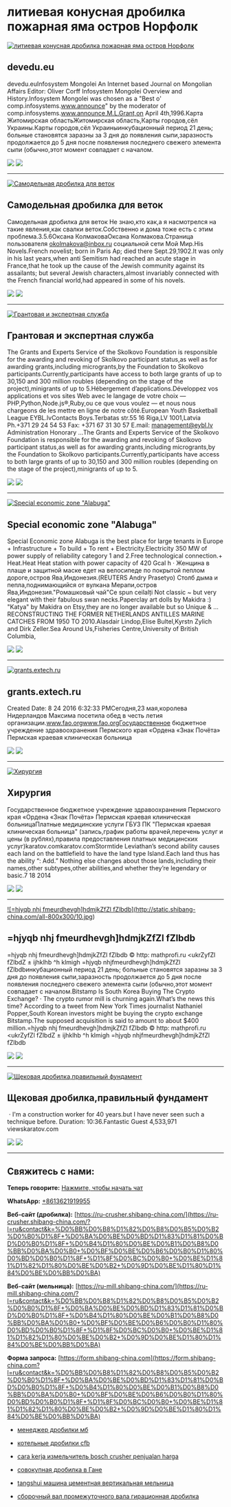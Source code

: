 # литиевая конусная дробилка пожарная яма остров Норфолк

<a href="https://swt.shibang-china.com/?l=ru&img&k=%D0%BB%D0%B8%D1%82%D0%B8%D0%B5%D0%B2%D0%B0%D1%8F+%D0%BA%D0%BE%D0%BD%D1%83%D1%81%D0%BD%D0%B0%D1%8F+%D0%B4%D1%80%D0%BE%D0%B1%D0%B8%D0%BB%D0%BA%D0%B0+%D0%BF%D0%BE%D0%B6%D0%B0%D1%80%D0%BD%D0%B0%D1%8F+%D1%8F%D0%BC%D0%B0+%D0%BE%D1%81%D1%82%D1%80%D0%BE%D0%B2+%D0%9D%D0%BE%D1%80%D1%84%D0%BE%D0%BB%D0%BA" target="_blank">![литиевая конусная дробилка пожарная яма остров Норфолк](http://static.shibang-china.com/all-800x300/1175.jpg)</a>

## devedu.eu
devedu.euInfosystem Mongolei An Internet based Journal on Mongolian Affairs Editor: Oliver Corff Infosystem Mongolei Overview and History.Infosystem Mongolei was chosen as a &quot;Best o' comp.infosystems.www.announce&quot; by the moderator of comp.infosystems.www.announce,M.L.Grant,on April 4th,1996.Карта Житомирская областьЖитомирская область,Карты городов,сёл Украины.Карты городов,сёл Украиныинкубационный период 21 день; больные становятся заразны за 3 дня до появления сыпи,заразность продолжается до 5 дня после появления последнего свежего элемента сыпи (обычно,этот момент совпадает с началом.


<a href="https://whatsapp.shibangsoft.com/WhatsApp.php" target="_blank" title="WhatsApp">![](http://static.shibang-china.com/icon/whatsapp.png)</a> <a href="https://swt.shibang-china.com/?l=ru&icon&k=%D0%BB%D0%B8%D1%82%D0%B8%D0%B5%D0%B2%D0%B0%D1%8F+%D0%BA%D0%BE%D0%BD%D1%83%D1%81%D0%BD%D0%B0%D1%8F+%D0%B4%D1%80%D0%BE%D0%B1%D0%B8%D0%BB%D0%BA%D0%B0+%D0%BF%D0%BE%D0%B6%D0%B0%D1%80%D0%BD%D0%B0%D1%8F+%D1%8F%D0%BC%D0%B0+%D0%BE%D1%81%D1%82%D1%80%D0%BE%D0%B2+%D0%9D%D0%BE%D1%80%D1%84%D0%BE%D0%BB%D0%BA" target="_blank">![](http://static.shibang-china.com/icon/chat-ru.png)</a>

---

<a href="https://swt.shibang-china.com/?l=ru&img&k=%D0%BB%D0%B8%D1%82%D0%B8%D0%B5%D0%B2%D0%B0%D1%8F+%D0%BA%D0%BE%D0%BD%D1%83%D1%81%D0%BD%D0%B0%D1%8F+%D0%B4%D1%80%D0%BE%D0%B1%D0%B8%D0%BB%D0%BA%D0%B0+%D0%BF%D0%BE%D0%B6%D0%B0%D1%80%D0%BD%D0%B0%D1%8F+%D1%8F%D0%BC%D0%B0+%D0%BE%D1%81%D1%82%D1%80%D0%BE%D0%B2+%D0%9D%D0%BE%D1%80%D1%84%D0%BE%D0%BB%D0%BA" target="_blank">![Самодельная дробилка для веток](http://static.shibang-china.com/all-800x300/479.jpg)</a>

## Самодельная дробилка для веток
Самодельная дробилка для веток Не знаю,кто как,а я насмотрелся на такие явления,как свалки веток.Собственно и дома тоже есть с этим проблема.3.5.6Оксана КолмаковаОксана Колмакова.Страница пользователя okolmakova@inbox.ru социальной сети Мой Мир.His Novels.French novelist; born in Paris Ap; died there Sept.29,1902.It was only in his last years,when anti Semitism had reached an acute stage in France,that he took up the cause of the Jewish community against its assailants; but several Jewish characters,almost invariably connected with the French financial world,had appeared in some of his novels.


<a href="https://whatsapp.shibangsoft.com/WhatsApp.php" target="_blank" title="WhatsApp">![](http://static.shibang-china.com/icon/whatsapp.png)</a> <a href="https://swt.shibang-china.com/?l=ru&icon&k=%D0%BB%D0%B8%D1%82%D0%B8%D0%B5%D0%B2%D0%B0%D1%8F+%D0%BA%D0%BE%D0%BD%D1%83%D1%81%D0%BD%D0%B0%D1%8F+%D0%B4%D1%80%D0%BE%D0%B1%D0%B8%D0%BB%D0%BA%D0%B0+%D0%BF%D0%BE%D0%B6%D0%B0%D1%80%D0%BD%D0%B0%D1%8F+%D1%8F%D0%BC%D0%B0+%D0%BE%D1%81%D1%82%D1%80%D0%BE%D0%B2+%D0%9D%D0%BE%D1%80%D1%84%D0%BE%D0%BB%D0%BA" target="_blank">![](http://static.shibang-china.com/icon/chat-ru.png)</a>

---

<a href="https://swt.shibang-china.com/?l=ru&img&k=%D0%BB%D0%B8%D1%82%D0%B8%D0%B5%D0%B2%D0%B0%D1%8F+%D0%BA%D0%BE%D0%BD%D1%83%D1%81%D0%BD%D0%B0%D1%8F+%D0%B4%D1%80%D0%BE%D0%B1%D0%B8%D0%BB%D0%BA%D0%B0+%D0%BF%D0%BE%D0%B6%D0%B0%D1%80%D0%BD%D0%B0%D1%8F+%D1%8F%D0%BC%D0%B0+%D0%BE%D1%81%D1%82%D1%80%D0%BE%D0%B2+%D0%9D%D0%BE%D1%80%D1%84%D0%BE%D0%BB%D0%BA" target="_blank">![Грантовая и экспертная служба](http://static.shibang-china.com/all-800x300/241.jpg)</a>

## Грантовая и экспертная служба
The Grants and Experts Service of the Skolkovo Foundation is responsible for the awarding and revoking of Skolkovo participant status,as well as for awarding grants,including microgrants,by the Foundation to Skolkovo participants.Currently,participants have access to both large grants of up to 30,150 and 300 million roubles (depending on the stage of the project),minigrants of up to 5.H&#233;bergement d’applications.D&#233;veloppez vos applications et vos sites Web avec le langage de votre choix — PHP,Python,Node.js&#174;,Ruby,ou ce que vous voulez — et nous nous chargeons de les mettre en ligne de notre c&#244;t&#233;.European Youth Basketball League EYBL.lvContacts Boys.Terbatas str.55 16 Riga,LV 1001,Latvia Ph.+371 29 24 54 53 Fax: +371 67 31 30 57 E.mail: management@eybl.lv Administration Honorary …The Grants and Experts Service of the Skolkovo Foundation is responsible for the awarding and revoking of Skolkovo participant status,as well as for awarding grants,including microgrants,by the Foundation to Skolkovo participants.Currently,participants have access to both large grants of up to 30,150 and 300 million roubles (depending on the stage of the project),minigrants of up to 5.


<a href="https://whatsapp.shibangsoft.com/WhatsApp.php" target="_blank" title="WhatsApp">![](http://static.shibang-china.com/icon/whatsapp.png)</a> <a href="https://swt.shibang-china.com/?l=ru&icon&k=%D0%BB%D0%B8%D1%82%D0%B8%D0%B5%D0%B2%D0%B0%D1%8F+%D0%BA%D0%BE%D0%BD%D1%83%D1%81%D0%BD%D0%B0%D1%8F+%D0%B4%D1%80%D0%BE%D0%B1%D0%B8%D0%BB%D0%BA%D0%B0+%D0%BF%D0%BE%D0%B6%D0%B0%D1%80%D0%BD%D0%B0%D1%8F+%D1%8F%D0%BC%D0%B0+%D0%BE%D1%81%D1%82%D1%80%D0%BE%D0%B2+%D0%9D%D0%BE%D1%80%D1%84%D0%BE%D0%BB%D0%BA" target="_blank">![](http://static.shibang-china.com/icon/chat-ru.png)</a>

---

<a href="https://swt.shibang-china.com/?l=ru&img&k=%D0%BB%D0%B8%D1%82%D0%B8%D0%B5%D0%B2%D0%B0%D1%8F+%D0%BA%D0%BE%D0%BD%D1%83%D1%81%D0%BD%D0%B0%D1%8F+%D0%B4%D1%80%D0%BE%D0%B1%D0%B8%D0%BB%D0%BA%D0%B0+%D0%BF%D0%BE%D0%B6%D0%B0%D1%80%D0%BD%D0%B0%D1%8F+%D1%8F%D0%BC%D0%B0+%D0%BE%D1%81%D1%82%D1%80%D0%BE%D0%B2+%D0%9D%D0%BE%D1%80%D1%84%D0%BE%D0%BB%D0%BA" target="_blank">![Special economic zone &quot;Alabuga&quot;](http://static.shibang-china.com/all-800x300/25.jpg)</a>

## Special economic zone &quot;Alabuga&quot;
Special Economic zone Alabuga is the best place for large tenants in Europe + Infrastructure + To build + To rent + Electricity.Electricity 350 MW of power supply of reliability category 1 and 2.Free technological connection.+ Heat.Heat Heat station with power capacity of 420 Gcal h&nbsp;&#0183;&#32;Женщина в плаще и защитной маске едет на велосипеде по покрытой пеплом дороге,остров Ява,Индонезия.(REUTERS Andry Prasetyo) Столб дыма и пепла,поднимающийся от вулкана Мерапи,остров Ява,Индонезия.&quot;Ромашковый чай&quot;Ce spun ceilalți Not classic ~ but very elegant with their fabulous swan necks.Paperclay art dolls by Makidra :) &quot;Katya&quot; by Makidra on Etsy,they are no longer available but so Unique &amp; …RECONSTRUCTING THE FORMER NETHERLANDS ANTILLES MARINE CATCHES FROM 1950 TO 2010.Alasdair Lindop,Elise Bultel,Kyrstn Zylich and Dirk Zeller.Sea Around Us,Fisheries Centre,University of British Columbia,


<a href="https://whatsapp.shibangsoft.com/WhatsApp.php" target="_blank" title="WhatsApp">![](http://static.shibang-china.com/icon/whatsapp.png)</a> <a href="https://swt.shibang-china.com/?l=ru&icon&k=%D0%BB%D0%B8%D1%82%D0%B8%D0%B5%D0%B2%D0%B0%D1%8F+%D0%BA%D0%BE%D0%BD%D1%83%D1%81%D0%BD%D0%B0%D1%8F+%D0%B4%D1%80%D0%BE%D0%B1%D0%B8%D0%BB%D0%BA%D0%B0+%D0%BF%D0%BE%D0%B6%D0%B0%D1%80%D0%BD%D0%B0%D1%8F+%D1%8F%D0%BC%D0%B0+%D0%BE%D1%81%D1%82%D1%80%D0%BE%D0%B2+%D0%9D%D0%BE%D1%80%D1%84%D0%BE%D0%BB%D0%BA" target="_blank">![](http://static.shibang-china.com/icon/chat-ru.png)</a>

---

<a href="https://swt.shibang-china.com/?l=ru&img&k=%D0%BB%D0%B8%D1%82%D0%B8%D0%B5%D0%B2%D0%B0%D1%8F+%D0%BA%D0%BE%D0%BD%D1%83%D1%81%D0%BD%D0%B0%D1%8F+%D0%B4%D1%80%D0%BE%D0%B1%D0%B8%D0%BB%D0%BA%D0%B0+%D0%BF%D0%BE%D0%B6%D0%B0%D1%80%D0%BD%D0%B0%D1%8F+%D1%8F%D0%BC%D0%B0+%D0%BE%D1%81%D1%82%D1%80%D0%BE%D0%B2+%D0%9D%D0%BE%D1%80%D1%84%D0%BE%D0%BB%D0%BA" target="_blank">![grants.extech.ru](http://static.shibang-china.com/all-800x300/271.jpg)</a>

## grants.extech.ru
Created Date: 8 24 2016 6:32:33 PMСегодня,23 мая,королева Нидерландов Максима посетила обед в честь летия организации.www.fao.orgwww.fao.orgГосударственное бюджетное учреждение здравоохранения Пермского края &#171;Ордена &#171;Знак Почёта&#187; Пермская краевая клиническая больница


<a href="https://whatsapp.shibangsoft.com/WhatsApp.php" target="_blank" title="WhatsApp">![](http://static.shibang-china.com/icon/whatsapp.png)</a> <a href="https://swt.shibang-china.com/?l=ru&icon&k=%D0%BB%D0%B8%D1%82%D0%B8%D0%B5%D0%B2%D0%B0%D1%8F+%D0%BA%D0%BE%D0%BD%D1%83%D1%81%D0%BD%D0%B0%D1%8F+%D0%B4%D1%80%D0%BE%D0%B1%D0%B8%D0%BB%D0%BA%D0%B0+%D0%BF%D0%BE%D0%B6%D0%B0%D1%80%D0%BD%D0%B0%D1%8F+%D1%8F%D0%BC%D0%B0+%D0%BE%D1%81%D1%82%D1%80%D0%BE%D0%B2+%D0%9D%D0%BE%D1%80%D1%84%D0%BE%D0%BB%D0%BA" target="_blank">![](http://static.shibang-china.com/icon/chat-ru.png)</a>

---

<a href="https://swt.shibang-china.com/?l=ru&img&k=%D0%BB%D0%B8%D1%82%D0%B8%D0%B5%D0%B2%D0%B0%D1%8F+%D0%BA%D0%BE%D0%BD%D1%83%D1%81%D0%BD%D0%B0%D1%8F+%D0%B4%D1%80%D0%BE%D0%B1%D0%B8%D0%BB%D0%BA%D0%B0+%D0%BF%D0%BE%D0%B6%D0%B0%D1%80%D0%BD%D0%B0%D1%8F+%D1%8F%D0%BC%D0%B0+%D0%BE%D1%81%D1%82%D1%80%D0%BE%D0%B2+%D0%9D%D0%BE%D1%80%D1%84%D0%BE%D0%BB%D0%BA" target="_blank">![Хирургия](http://static.shibang-china.com/all-800x300/819.jpg)</a>

## Хирургия
Государственное бюджетное учреждение здравоохранения Пермского края &#171;Ордена &#171;Знак Почёта&#187; Пермская краевая клиническая больницаПлатные медицинские услуги ГБУЗ ПК &quot;Пермская краевая клиническая больница&quot; (запись,график работы врачей,перечень услуг и цены (в рублях),правила предоставления платных медицинских услуг)karatov.comkaratov.comStormtide Leviathan’s second ability causes each land on the battlefield to have the land type Island.Each land thus has the ability “: Add.” Nothing else changes about those lands,including their names,other subtypes,other abilities,and whether they’re legendary or basic.7 18 2014


<a href="https://whatsapp.shibangsoft.com/WhatsApp.php" target="_blank" title="WhatsApp">![](http://static.shibang-china.com/icon/whatsapp.png)</a> <a href="https://swt.shibang-china.com/?l=ru&icon&k=%D0%BB%D0%B8%D1%82%D0%B8%D0%B5%D0%B2%D0%B0%D1%8F+%D0%BA%D0%BE%D0%BD%D1%83%D1%81%D0%BD%D0%B0%D1%8F+%D0%B4%D1%80%D0%BE%D0%B1%D0%B8%D0%BB%D0%BA%D0%B0+%D0%BF%D0%BE%D0%B6%D0%B0%D1%80%D0%BD%D0%B0%D1%8F+%D1%8F%D0%BC%D0%B0+%D0%BE%D1%81%D1%82%D1%80%D0%BE%D0%B2+%D0%9D%D0%BE%D1%80%D1%84%D0%BE%D0%BB%D0%BA" target="_blank">![](http://static.shibang-china.com/icon/chat-ru.png)</a>

---

<a href="https://swt.shibang-china.com/?l=ru&img&k=%D0%BB%D0%B8%D1%82%D0%B8%D0%B5%D0%B2%D0%B0%D1%8F+%D0%BA%D0%BE%D0%BD%D1%83%D1%81%D0%BD%D0%B0%D1%8F+%D0%B4%D1%80%D0%BE%D0%B1%D0%B8%D0%BB%D0%BA%D0%B0+%D0%BF%D0%BE%D0%B6%D0%B0%D1%80%D0%BD%D0%B0%D1%8F+%D1%8F%D0%BC%D0%B0+%D0%BE%D1%81%D1%82%D1%80%D0%BE%D0%B2+%D0%9D%D0%BE%D1%80%D1%84%D0%BE%D0%BB%D0%BA" target="_blank">![=hjyqb nhj fmeurdhevgh]hdmjkZfZl fZlbdb](http://static.shibang-china.com/all-800x300/10.jpg)</a>

## =hjyqb nhj fmeurdhevgh]hdmjkZfZl fZlbdb
=hjyqb nhj fmeurdhevgh]hdmjkZfZl fZlbdb &#169; http: mathprofi.ru &lt;ukrZyfZl fZlbdZ &#177; ijhklhb ^h klmigh =hjyqb nhjfmeurdhevgh]hdmjkZfZl fZlbdbинкубационный период 21 день; больные становятся заразны за 3 дня до появления сыпи,заразность продолжается до 5 дня после появления последнего свежего элемента сыпи (обычно,этот момент совпадает с началом.Bitstamp Is South Korea Buying The Crypto Exchange?&nbsp;&#0183;&#32;The crypto rumor mill is churning again.What’s the news this time? According to a tweet from New York Times journalist Nathaniel Popper,South Korean investors might be buying the crypto exchange Bitstamp.The supposed acquisition is said to amount to about $400 million.=hjyqb nhj fmeurdhevgh]hdmjkZfZl fZlbdb &#169; http: mathprofi.ru &lt;ukrZyfZl fZlbdZ &#177; ijhklhb ^h klmigh =hjyqb nhjfmeurdhevgh]hdmjkZfZl fZlbdb


<a href="https://whatsapp.shibangsoft.com/WhatsApp.php" target="_blank" title="WhatsApp">![](http://static.shibang-china.com/icon/whatsapp.png)</a> <a href="https://swt.shibang-china.com/?l=ru&icon&k=%D0%BB%D0%B8%D1%82%D0%B8%D0%B5%D0%B2%D0%B0%D1%8F+%D0%BA%D0%BE%D0%BD%D1%83%D1%81%D0%BD%D0%B0%D1%8F+%D0%B4%D1%80%D0%BE%D0%B1%D0%B8%D0%BB%D0%BA%D0%B0+%D0%BF%D0%BE%D0%B6%D0%B0%D1%80%D0%BD%D0%B0%D1%8F+%D1%8F%D0%BC%D0%B0+%D0%BE%D1%81%D1%82%D1%80%D0%BE%D0%B2+%D0%9D%D0%BE%D1%80%D1%84%D0%BE%D0%BB%D0%BA" target="_blank">![](http://static.shibang-china.com/icon/chat-ru.png)</a>

---

<a href="https://swt.shibang-china.com/?l=ru&img&k=%D0%BB%D0%B8%D1%82%D0%B8%D0%B5%D0%B2%D0%B0%D1%8F+%D0%BA%D0%BE%D0%BD%D1%83%D1%81%D0%BD%D0%B0%D1%8F+%D0%B4%D1%80%D0%BE%D0%B1%D0%B8%D0%BB%D0%BA%D0%B0+%D0%BF%D0%BE%D0%B6%D0%B0%D1%80%D0%BD%D0%B0%D1%8F+%D1%8F%D0%BC%D0%B0+%D0%BE%D1%81%D1%82%D1%80%D0%BE%D0%B2+%D0%9D%D0%BE%D1%80%D1%84%D0%BE%D0%BB%D0%BA" target="_blank">![Щековая дробилка,правильный фундамент](http://static.shibang-china.com/all-800x300/682.jpg)</a>

## Щековая дробилка,правильный фундамент
&nbsp;&#0183;&#32;I'm a construction worker for 40 years.but I have never seen such a technique before. Duration: 10:36.Fantastic Guest 4,533,971 viewskaratov.com

<a href="https://whatsapp.shibangsoft.com/WhatsApp.php" target="_blank" title="WhatsApp">![](http://static.shibang-china.com/icon/whatsapp.png)</a> <a href="https://swt.shibang-china.com/?l=ru&icon&k=%D0%BB%D0%B8%D1%82%D0%B8%D0%B5%D0%B2%D0%B0%D1%8F+%D0%BA%D0%BE%D0%BD%D1%83%D1%81%D0%BD%D0%B0%D1%8F+%D0%B4%D1%80%D0%BE%D0%B1%D0%B8%D0%BB%D0%BA%D0%B0+%D0%BF%D0%BE%D0%B6%D0%B0%D1%80%D0%BD%D0%B0%D1%8F+%D1%8F%D0%BC%D0%B0+%D0%BE%D1%81%D1%82%D1%80%D0%BE%D0%B2+%D0%9D%D0%BE%D1%80%D1%84%D0%BE%D0%BB%D0%BA" target="_blank">![](http://static.shibang-china.com/icon/chat-ru.png)</a>

---
## Свяжитесь с нами:

**Теперь говорите:** [Нажмите, чтобы начать чат](https://swt.shibang-china.com?l=ru&contact&k=%D0%BB%D0%B8%D1%82%D0%B8%D0%B5%D0%B2%D0%B0%D1%8F+%D0%BA%D0%BE%D0%BD%D1%83%D1%81%D0%BD%D0%B0%D1%8F+%D0%B4%D1%80%D0%BE%D0%B1%D0%B8%D0%BB%D0%BA%D0%B0+%D0%BF%D0%BE%D0%B6%D0%B0%D1%80%D0%BD%D0%B0%D1%8F+%D1%8F%D0%BC%D0%B0+%D0%BE%D1%81%D1%82%D1%80%D0%BE%D0%B2+%D0%9D%D0%BE%D1%80%D1%84%D0%BE%D0%BB%D0%BA)

**WhatsApp:**  [+8613621919955](https://whatsapp.shibangsoft.com/WhatsApp.php)

**Веб-сайт (дробилка):** [https://ru-crusher.shibang-china.com/](https://ru-crusher.shibang-china.com/?l=ru&contact&k=%D0%BB%D0%B8%D1%82%D0%B8%D0%B5%D0%B2%D0%B0%D1%8F+%D0%BA%D0%BE%D0%BD%D1%83%D1%81%D0%BD%D0%B0%D1%8F+%D0%B4%D1%80%D0%BE%D0%B1%D0%B8%D0%BB%D0%BA%D0%B0+%D0%BF%D0%BE%D0%B6%D0%B0%D1%80%D0%BD%D0%B0%D1%8F+%D1%8F%D0%BC%D0%B0+%D0%BE%D1%81%D1%82%D1%80%D0%BE%D0%B2+%D0%9D%D0%BE%D1%80%D1%84%D0%BE%D0%BB%D0%BA)

**Веб-сайт (мельница):** [https://ru-mill.shibang-china.com/](https://ru-mill.shibang-china.com/?l=ru&contact&k=%D0%BB%D0%B8%D1%82%D0%B8%D0%B5%D0%B2%D0%B0%D1%8F+%D0%BA%D0%BE%D0%BD%D1%83%D1%81%D0%BD%D0%B0%D1%8F+%D0%B4%D1%80%D0%BE%D0%B1%D0%B8%D0%BB%D0%BA%D0%B0+%D0%BF%D0%BE%D0%B6%D0%B0%D1%80%D0%BD%D0%B0%D1%8F+%D1%8F%D0%BC%D0%B0+%D0%BE%D1%81%D1%82%D1%80%D0%BE%D0%B2+%D0%9D%D0%BE%D1%80%D1%84%D0%BE%D0%BB%D0%BA)

**Форма запроса:** [https://form.shibang-china.com](https://form.shibang-china.com?l=ru&contact&k=%D0%BB%D0%B8%D1%82%D0%B8%D0%B5%D0%B2%D0%B0%D1%8F+%D0%BA%D0%BE%D0%BD%D1%83%D1%81%D0%BD%D0%B0%D1%8F+%D0%B4%D1%80%D0%BE%D0%B1%D0%B8%D0%BB%D0%BA%D0%B0+%D0%BF%D0%BE%D0%B6%D0%B0%D1%80%D0%BD%D0%B0%D1%8F+%D1%8F%D0%BC%D0%B0+%D0%BE%D1%81%D1%82%D1%80%D0%BE%D0%B2+%D0%9D%D0%BE%D1%80%D1%84%D0%BE%D0%BB%D0%BA)

* [менеджер дробилки мб](../133/%D0%BC%D0%B5%D0%BD%D0%B5%D0%B4%D0%B6%D0%B5%D1%80%20%D0%B4%D1%80%D0%BE%D0%B1%D0%B8%D0%BB%D0%BA%D0%B8%20%D0%BC%D0%B1.md)

* [котельные дробилки cfb](../132/%D0%BA%D0%BE%D1%82%D0%B5%D0%BB%D1%8C%D0%BD%D1%8B%D0%B5%20%D0%B4%D1%80%D0%BE%D0%B1%D0%B8%D0%BB%D0%BA%D0%B8%20cfb.md)

* [cara kerja измельчитель bosch crusher penjualan harga](../131/cara%20kerja%20%D0%B8%D0%B7%D0%BC%D0%B5%D0%BB%D1%8C%D1%87%D0%B8%D1%82%D0%B5%D0%BB%D1%8C%20bosch%20crusher%20penjualan%20harga.md)

* [совокупная дробилка в Гане](../135/%D1%81%D0%BE%D0%B2%D0%BE%D0%BA%D1%83%D0%BF%D0%BD%D0%B0%D1%8F%20%D0%B4%D1%80%D0%BE%D0%B1%D0%B8%D0%BB%D0%BA%D0%B0%20%D0%B2%20%D0%93%D0%B0%D0%BD%D0%B5.md)

* [tangshui машина цементная вертикальная мельница](../135/tangshui%20%D0%BC%D0%B0%D1%88%D0%B8%D0%BD%D0%B0%20%D1%86%D0%B5%D0%BC%D0%B5%D0%BD%D1%82%D0%BD%D0%B0%D1%8F%20%D0%B2%D0%B5%D1%80%D1%82%D0%B8%D0%BA%D0%B0%D0%BB%D1%8C%D0%BD%D0%B0%D1%8F%20%D0%BC%D0%B5%D0%BB%D1%8C%D0%BD%D0%B8%D1%86%D0%B0.md)

* [сборочный вал промежуточного вала гирационная дробилка](../132/%D1%81%D0%B1%D0%BE%D1%80%D0%BE%D1%87%D0%BD%D1%8B%D0%B9%20%D0%B2%D0%B0%D0%BB%20%D0%BF%D1%80%D0%BE%D0%BC%D0%B5%D0%B6%D1%83%D1%82%D0%BE%D1%87%D0%BD%D0%BE%D0%B3%D0%BE%20%D0%B2%D0%B0%D0%BB%D0%B0%20%D0%B3%D0%B8%D1%80%D0%B0%D1%86%D0%B8%D0%BE%D0%BD%D0%BD%D0%B0%D1%8F%20%D0%B4%D1%80%D0%BE%D0%B1%D0%B8%D0%BB%D0%BA%D0%B0.md)